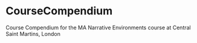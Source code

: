 # CourseCompendium
Course Compendium for the MA Narrative Environments course at Central Saint Martins, London
